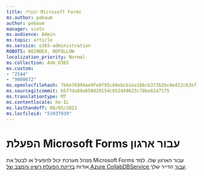```yaml
---
title: הפעלת Microsoft Forms
ms.author: pebaum
author: pebaum
manager: scotv
ms.audience: Admin
ms.topic: article
ms.service: o365-administration
ROBOTS: NOINDEX, NOFOLLOW
localization_priority: Normal
ms.collection: Adm_O365
ms.custom:
- "2544"
- "9000672"
ms.openlocfilehash: 7b6e76994ae9fe0f95cb8ebcb1ea18bcb373b2bc4ed22c63ef17f7a896b6b5c6
ms.sourcegitcommit: b5f7da89a650d2915dc652449623c78be6247175
ms.translationtype: MT
ms.contentlocale: he-IL
ms.lasthandoff: 08/05/2021
ms.locfileid: "53937930"
---
```

# <a name="activate-microsoft-forms-for-an-organization"></a>הפעלת Microsoft Forms עבור ארגון

מנהל מערכת יכול להפעיל או לבטל את Microsoft Forms עבור הארגון שלו. למד אודות [בדיקת הפעלת רשיון והמצב של Azure CollabDBService עבור](https://support.office.com/article/Turn-off-or-turn-on-Microsoft-Forms-8dcbf3ab-f2d6-459a-b8be-8d9892132a43) הדייר שלך.
